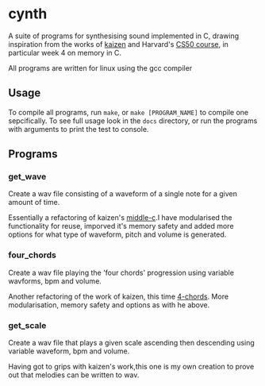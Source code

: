 # cynth

A suite of programs for synthesising sound implemented in C, drawing inspiration from the works of [kaizen](https://kaizen.place/music-tails/writing-wav-files-in-c-659462b3cc1c84922166019e) and Harvard's [CS50 course](https://www.edx.org/cs50), in particular week 4 on memory in C.

All programs are written for linux using the gcc compiler

## Usage
To compile all programs, run `make`, or `make [PROGRAM_NAME]` to compile one sepcifically. To see full usage look in the `docs` directory, or run the programs with arguments to print the test to console.

## Programs

### get_wave
Create a wav file consisting of a waveform of a single note for a given amount of time.

Essentially a refactoring of kaizen's [middle-c](https://kaizen.place/music-tails/writing-wav-files-in-c-659462b3cc1c84922166019e).I have modularised the functionality for reuse, imporved it's memory safety and added more options for what type of waveform, pitch and volume is generated.

### four_chords
Create a wav file playing the 'four chords' progression using variable wavforms, bpm and volume.

Another refactoring of the work of kaizen, this time [4-chords](https://kaizen.place/music-tails/writing-wav-files-in-c-630150ea1b3ccbc86a636770). More modularisation, memory safety and options as with he above.

### get_scale
Create a wav file that plays a given scale ascending then descending using variable waveform, bpm and volume.

Having got to grips with kaizen's work,this one is my own creation to prove out that melodies can be written to wav.